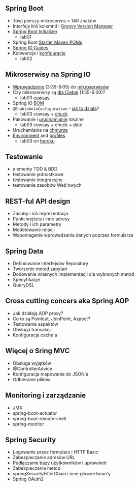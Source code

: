 ## Spring Boot
 - Tówj pierszy mikroserwis < 140 znaków
 - Interfejs linii kolemnd i [Groovy Version Manager](http://gvmtool.net/)
 - [Spring Boot Initializer](http://start.spring.io/)
    - lab01
 - Spring Boot [Starter Maven POMs](http://docs.spring.io/spring-boot/docs/1.1.9.RELEASE/reference/htmlsingle/#using-boot-starter-poms)
 - [Spring IO Guides](https://spring.io/guides)
 - Konwencje i [konfiguracje](http://docs.spring.io/spring-boot/docs/1.1.9.RELEASE/reference/htmlsingle/#boot-features-external-config)
    - lab02

## Mikroserwisy na Spring IO
 - [Wprowadzenie](http://vimeo.com/105751281) (3:35-8:05) do [mikroserwisów](http://martinfowler.com/articles/microservices.html)
 - Czy mikroserwisy są [dla Ciebie](http://vimeo.com/74589816) (1:55-6:00)?
    - lab03 [cowsay](http://cowsay.morecode.org/)
 - Spring IO [BOM](http://platform.spring.io/platform/)
 - `@EnableAutoConfiguration` - [jak to działa](http://docs.spring.io/spring-boot/docs/1.1.9.RELEASE/reference/htmlsingle/#boot-features-developing-auto-configuration)?
    - lab03 cowsay + [chuck](http://api.icndb.com/)
 - Pakowanie i [uruchamianie](http://docs.spring.io/spring-boot/docs/1.1.9.RELEASE/reference/htmlsingle/#using-boot-running-your-application) lokalne
    - lab03 cowsay + chuck + date
 - Uruchamianie na [chmurze](http://docs.spring.io/spring-boot/docs/1.1.9.RELEASE/reference/htmlsingle/#cloud-deployment)
 - [Environment](http://docs.spring.io/spring/docs/current/spring-framework-reference/htmlsingle/#beans-environment)
   and [profiles](http://docs.spring.io/spring-boot/docs/1.1.9.RELEASE/reference/htmlsingle/#boot-features-profiles)
    - lab03 on [heroku](https://devcenter.heroku.com/articles/getting-started-with-java)  

## Testowanie
 - elementy TDD & BDD
 - testowanie jednostkowe
 - testowanie integracyjne
 - testowanie zasobów Web'owych

## REST-ful API design
 - Zasoby i ich reprezentacja
 - Punkt wejścia i inne adresy
 - Metody i ich parametry
 - Modelowanie relacji
 - Wspomaganie wprowadzania danych poprzez formularze

## Spring Data
 - Definiowanie interfejsów Repository
 - Tworzenie metod zapytań
 - Dodawanie własnych implementacji dla wybranych metod
 - Specyfikacje
 - QueryDSL

## Cross cutting concers aka Spring AOP
 - Jak działają AOP proxy?
 - Co to są Pointcut, JoinPoint, Aspect?
 - Testowanie aspektów
 - Obsługa transakcji
 - Konfiguracja cache'a

## Więcej o Sring MVC
 - Obsługa wyjątków
 - @ControllerAdvice
 - Konfiguracja mapowania do JSON'a
 - Odbieranie plików

## Monitoring i zarządzanie
 - JMX
 - spring-boot-actuator
 - spring-boot-remote-shell
 - spring-monitor

## Spring Security
 - Logowanie przez formularz i HTTP Basic
 - Zabezpieczanie adresów URL
 - Podłączanie bazy użytkowników i uprawnień
 - Zabezpieczanie metod
 - springSecurityFilterChain i inne główne bean'y
 - Spring OAuth2

